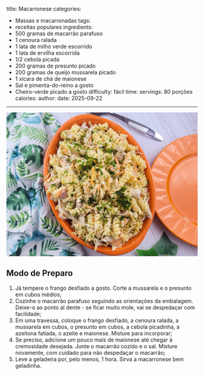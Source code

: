 title: Macarronese
categories:
  - Massas e macarronadas
tags:
  - receitas populares
ingredients:
  - 500 gramas de macarrão parafuso
  - 1 cenoura ralada
  - 1 lata de milho verde escorrido
  - 1 lata de ervilha escorrida
  - 1/2 cebola picada
  - 200 gramas de presunto picado
  - 200 gramas de queijo mussarela picado
  - 1 xícara de chá de maionese
  - Sal e pimenta-do-reino a gosto
  - Cheiro-verde picado a gosto
difficulty: fácil
time:
servings: 80 porções
calories: 
author:
date: 2025-09-22
---
![Macarronese](/images/macarronese.jpg)

## Modo de Preparo
1. Já tempere o frango desfiado a gosto. Corte a mussarela e o presunto em cubos médios;
2. Cozinhe o macarrão parafuso seguindo as orientações da embalagem. Deixe-o ao ponto al dente - se ficar muito mole, vai se despedaçar com facilidade;
3. Em uma travessa, coloque o frango desfiado, a cenoura ralada, a mussarela em cubos, o presunto em cubos, a cebola picadinha, a azeitona fatiada, o azeite e maionese. Misture para incorporar;
4. Se preciso, adicione um pouco mais de maionese até chegar à cremosidade desejada. Junte o macarrão cozido e o sal. Misture novamente, com cuidado para não despedaçar o macarrão;
5. Leve a geladeira por, pelo menos, 1 hora. Sirva a macarronese bem geladinha.